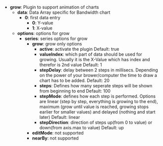 * <strong>grow</strong>: Plugin to support animation of charts
	* <strong>data</strong>: Data Array specific for Bandwidth chart		
		* <strong>0</strong>: first data entry			
			* <strong>0</strong>: Y-value
			* <strong>1</strong>: X-value
	* <strong>options</strong>:  options for grow
		* <strong>series</strong>: series options for grow
			* <strong>grow</strong>: grow only options
				* <strong>active</strong>: activate the plugin
					Default: true
				* <strong>valueIndex</strong>: which part of data should be used for growing. Usually it is the X-Value which has index and therefor is 2nd value 
					Default: 1
				* <strong>stepDelay</strong>: delay between 2 steps in millisecs. Depending on the power of your brower/computer the time to draw a chart has to be added.
					Default: 20
				* <strong>steps</strong>: Defines how many seperate steps will be shown from beginning to end
					Default: 100
				* <strong>stepMode</strong>: defines how each step is performed. Options are linear (step by step, everything is growing to the end), maximum (grow until value is reached, growing stops earlier for smaller values) and delayed (nothing and start later)
					Default: linear
				* <strong>stepDirection</strong>: direction of steps up(from 0 to value) or down(from axis.max to value)
					Default: up
			* <strong>editMode</strong>: not supported
			* <strong>nearBy</strong>: not supported